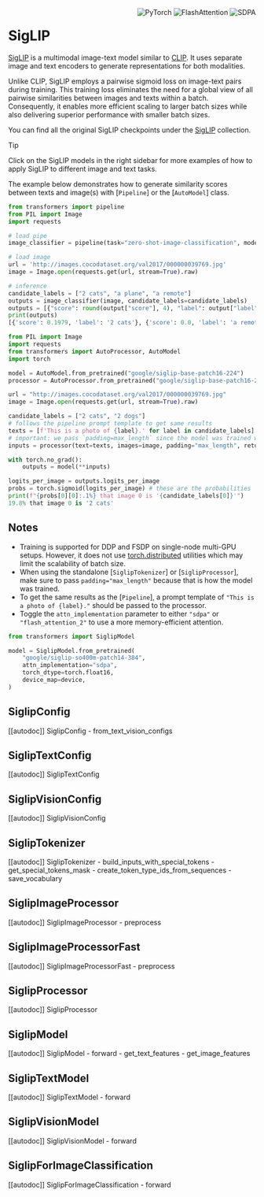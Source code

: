 <!--Copyright 2023 The HuggingFace Team. All rights reserved.

Licensed under the Apache License, Version 2.0 (the "License"); you may not use this file except in compliance with
the License. You may obtain a copy of the License at

http://www.apache.org/licenses/LICENSE-2.0

Unless required by applicable law or agreed to in writing, software distributed under the License is distributed on
an "AS IS" BASIS, WITHOUT WARRANTIES OR CONDITIONS OF ANY KIND, either express or implied. See the License for the
specific language governing permissions and limitations under the License.

⚠️ Note that this file is in Markdown but contain specific syntax for our doc-builder (similar to MDX) that may not be
rendered properly in your Markdown viewer.

-->

<div style="float: right;">
    <div class="flex flex-wrap space-x-1">
            <img alt="PyTorch" src="https://img.shields.io/badge/PyTorch-DE3412?style=flat&logo=pytorch&logoColor=white">
            <img alt="FlashAttention" src="https://img.shields.io/badge/%E2%9A%A1%EF%B8%8E%20FlashAttention-eae0c8?style=flat">
            <img alt="SDPA" src="https://img.shields.io/badge/SDPA-DE3412?style=flat&logo=pytorch&logoColor=white">
    </div>
</div>

# SigLIP

[SigLIP](https://huggingface.co/papers/2303.15343) is a multimodal image-text model similar to [CLIP](clip). It uses separate image and text encoders to generate representations for both modalities.

Unlike CLIP, SigLIP employs a pairwise sigmoid loss on image-text pairs during training. This training loss eliminates the need for a global view of all pairwise similarities between images and texts within a batch. Consequently, it enables more efficient scaling to larger batch sizes while also delivering superior performance with smaller batch sizes.

You can find all the original SigLIP checkpoints under the [SigLIP](https://huggingface.co/collections/google/siglip-659d5e62f0ae1a57ae0e83ba) collection.


> [!TIP]
> Click on the SigLIP models in the right sidebar for more examples of how to apply SigLIP to different image and text tasks.

The example below demonstrates how to generate similarity scores between texts and image(s) with [`Pipeline`] or the [`AutoModel`] class.

<hfoptions id="usage">
<hfoption id="Pipeline">

```py
from transformers import pipeline
from PIL import Image
import requests

# load pipe
image_classifier = pipeline(task="zero-shot-image-classification", model="google/siglip-base-patch16-224")

# load image
url = 'http://images.cocodataset.org/val2017/000000039769.jpg'
image = Image.open(requests.get(url, stream=True).raw)

# inference
candidate_labels = ["2 cats", "a plane", "a remote"]
outputs = image_classifier(image, candidate_labels=candidate_labels)
outputs = [{"score": round(output["score"], 4), "label": output["label"] } for output in outputs]
print(outputs)
[{'score': 0.1979, 'label': '2 cats'}, {'score': 0.0, 'label': 'a remote'}, {'score': 0.0, 'label': 'a plane'}]
```

</hfoption>
<hfoption id="AutoModel">

```py
from PIL import Image
import requests
from transformers import AutoProcessor, AutoModel
import torch

model = AutoModel.from_pretrained("google/siglip-base-patch16-224")
processor = AutoProcessor.from_pretrained("google/siglip-base-patch16-224")

url = "http://images.cocodataset.org/val2017/000000039769.jpg"
image = Image.open(requests.get(url, stream=True).raw)

candidate_labels = ["2 cats", "2 dogs"]
# follows the pipeline prompt template to get same results
texts = [f'This is a photo of {label}.' for label in candidate_labels]
# important: we pass `padding=max_length` since the model was trained with this
inputs = processor(text=texts, images=image, padding="max_length", return_tensors="pt")

with torch.no_grad():
    outputs = model(**inputs)

logits_per_image = outputs.logits_per_image
probs = torch.sigmoid(logits_per_image) # these are the probabilities
print(f"{probs[0][0]:.1%} that image 0 is '{candidate_labels[0]}'")
19.8% that image 0 is '2 cats'
```

</hfoption>
</hfoptions>


## Notes

- Training is supported for DDP and FSDP on single-node multi-GPU setups. However, it does not use [torch.distributed](https://pytorch.org/tutorials/beginner/dist_overview.html) utilities which may limit the scalability of batch size.
- When using the standalone [`SiglipTokenizer`] or [`SiglipProcessor`], make sure to pass `padding="max_length"` because that is how the model was trained.
- To get the same results as the [`Pipeline`], a prompt template of `"This is a photo of {label}."` should be passed to the processor.
- Toggle the `attn_implementation` parameter to either `"sdpa"` or `"flash_attention_2"` to use a more memory-efficient attention.
```python
from transformers import SiglipModel

model = SiglipModel.from_pretrained(
    "google/siglip-so400m-patch14-384",
    attn_implementation="sdpa",
    torch_dtype=torch.float16,
    device_map=device,
)
```


## SiglipConfig

[[autodoc]] SiglipConfig
    - from_text_vision_configs

## SiglipTextConfig

[[autodoc]] SiglipTextConfig

## SiglipVisionConfig

[[autodoc]] SiglipVisionConfig

## SiglipTokenizer

[[autodoc]] SiglipTokenizer
    - build_inputs_with_special_tokens
    - get_special_tokens_mask
    - create_token_type_ids_from_sequences
    - save_vocabulary

## SiglipImageProcessor

[[autodoc]] SiglipImageProcessor
    - preprocess

## SiglipImageProcessorFast

[[autodoc]] SiglipImageProcessorFast
    - preprocess

## SiglipProcessor

[[autodoc]] SiglipProcessor

## SiglipModel

[[autodoc]] SiglipModel
    - forward
    - get_text_features
    - get_image_features

## SiglipTextModel

[[autodoc]] SiglipTextModel
    - forward

## SiglipVisionModel

[[autodoc]] SiglipVisionModel
    - forward


## SiglipForImageClassification

[[autodoc]] SiglipForImageClassification
    - forward
